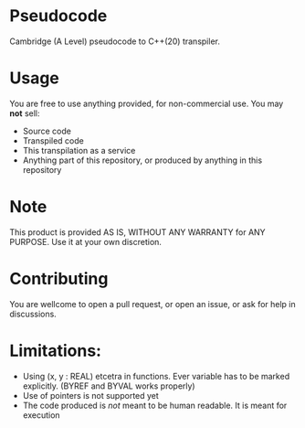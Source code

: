 # Pseudocode
Cambridge (A Level) pseudocode to C++(20) transpiler.

# Usage
You are free to use anything provided, for non-commercial use. You may **not** sell:
- Source code
- Transpiled code
- This transpilation as a service
- Anything part of this repository, or produced by anything in this repository

# Note
  This product is provided AS IS, WITHOUT ANY WARRANTY for ANY PURPOSE.
  Use it at your own discretion.

# Contributing
  You are wellcome to open a pull request, or open an issue, or ask for help in discussions.

# Limitations:
- Using (x, y : REAL) etcetra in functions. Ever variable has to be marked explicitly. (BYREF and BYVAL works properly)
- Use of pointers is not supported yet
- The code produced is *not* meant to be human readable. It is meant for execution
  
